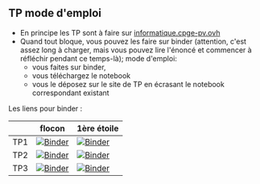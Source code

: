 ## TP mode d'emploi

* En principe les TP sont à faire sur [informatique.cpge-pv.ovh](https://informatique.cpge-pv.ovh)
* Quand tout bloque, vous pouvez les faire sur binder (attention, c'est assez long à charger, mais vous pouvez lire l'énoncé et commencer à réfléchir pendant ce temps-là); mode d'emploi:
  * vous faites sur binder,
  * vous téléchargez le notebook
  * vous le déposez sur le site de TP en écrasant le notebook correspondant existant

Les liens pour binder :

|       | flocon | 1ère étoile |
|------|------|-----|
| TP1 | [![Binder](https://mybinder.org/badge_logo.svg)](https://mybinder.org/v2/gh/inesKKK/mp2i-pv/HEAD?filepath=docs%2FTP%2FTP1_flocon.ipynb) |  [![Binder](https://mybinder.org/badge_logo.svg)](https://mybinder.org/v2/gh/inesKKK/mp2i-pv/HEAD?filepath=docs%2FTP%2FTP1_premiere_etoile.ipynb) |
| TP2 | [![Binder](https://mybinder.org/badge_logo.svg)](https://mybinder.org/v2/gh/inesKKK/mp2i-pv/HEAD?filepath=docs%2FTP%2FTP2_flocon.ipynb) |  [![Binder](https://mybinder.org/badge_logo.svg)](https://mybinder.org/v2/gh/inesKKK/mp2i-pv/HEAD?filepath=docs%2FTP%2FTP2_premiere_etoile.ipynb) |
| TP3 | [![Binder](https://mybinder.org/badge_logo.svg)](https://mybinder.org/v2/gh/inesKKK/mp2i-pv/HEAD?filepath=docs%2FTP%2FTP3_flocon.ipynb) |  [![Binder](https://mybinder.org/badge_logo.svg)](https://mybinder.org/v2/gh/inesKKK/mp2i-pv/HEAD?filepath=docs%2FTP%2FTP3_premiere_etoile.ipynb) |





